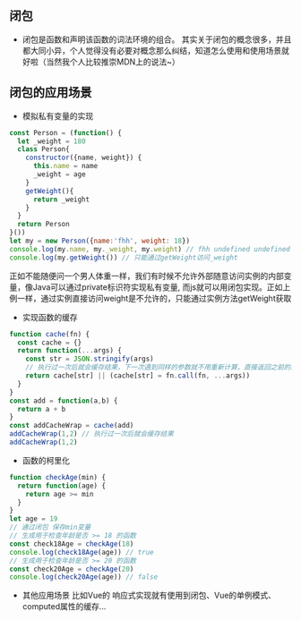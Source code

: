 ## 闭包
+ 闭包是函数和声明该函数的词法环境的组合。
其实关于闭包的概念很多，并且都大同小异，个人觉得没有必要对概念那么纠结，知道怎么使用和使用场景就好啦（当然我个人比较推崇MDN上的说法~）
## 闭包的应用场景
+ 模拟私有变量的实现
```js
const Person = (function() {
  let _weight = 180
  class Person{
    constructor({name, weight}) {
      this.name = name
      _weight = age
    }
    getWeight(){
      return _weight
    }
  }
  return Person
}())
let my = new Person({name:'fhh', weight: 18})
console.log(my.name, my._weight, my.weight) // fhh undefined undefined
console.log(my.getWeight()) // 只能通过getWeight访问_weight
```
正如不能随便问一个男人体重一样，我们有时候不允许外部随意访问实例的内部变量，像Java可以通过private标识符实现私有变量,
而js就可以用闭包实现。正如上例一样，通过实例直接访问weight是不允许的，只能通过实例方法getWeight获取
+ 实现函数的缓存
```js
function cache(fn) {
  const cache = {}
  return function(...args) {
    const str = JSON.stringify(args)
    // 执行过一次后就会缓存结果，下一次遇到同样的参数就不用重新计算，直接返回之前的结果
    return cache[str] || (cache[str] = fn.call(fn, ...args))
  }
}
const add = function(a,b) {
  return a + b
}
const addCacheWrap = cache(add)
addCacheWrap(1,2) // 执行过一次后就会缓存结果
addCacheWrap(1,2)
```
+ 函数的柯里化
```js
function checkAge(min) {
  return function(age) {
    return age >= min
  }
}
let age = 19
// 通过闭包 保存min变量
// 生成用于检查年龄是否 >= 18 的函数
const check18Age = checkAge(18)
console.log(check18Age(age)) // true
// 生成用于检查年龄是否 >= 20 的函数
const check20Age = checkAge(20)
console.log(check20Age(age)) // false
```
+ 其他应用场景
比如Vue的 响应式实现就有使用到闭包、Vue的单例模式、computed属性的缓存...